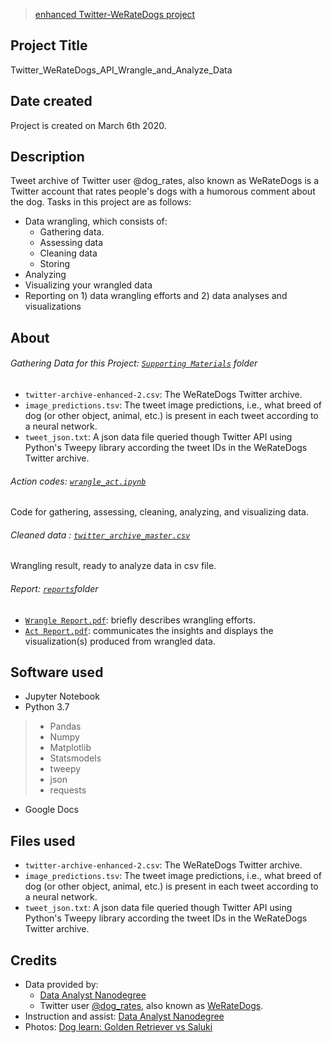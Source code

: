 >[enhanced Twitter-WeRateDogs project](https://github.com/victorlifan/projects_review/tree/master/Twitter-WeRateDogs%20project)

## Project Title
Twitter_WeRateDogs_API_Wrangle_and_Analyze_Data

## Date created
Project is created on March 6th 2020.

## Description
Tweet archive of Twitter user @dog_rates, also known as WeRateDogs is a Twitter account that rates people's dogs with a humorous comment about the dog. Tasks in this project are as follows:
+ Data wrangling, which consists of:
  + Gathering data.
  + Assessing data
  + Cleaning data
  + Storing
+ Analyzing
+ Visualizing your wrangled data
+ Reporting on 1) data wrangling efforts and 2) data analyses and visualizations

## About
###### Gathering Data for this Project: [`Supporting Materials`](https://github.com/victorlifan/Twitter_WeRateDogs_API_Wrangle_and_Analyze_Data/tree/master/Supporting%20Materials) folder
+ `twitter-archive-enhanced-2.csv`: The WeRateDogs Twitter archive.
+ `image_predictions.tsv`: The tweet image predictions, i.e., what breed of dog (or other object, animal, etc.) is present in each tweet according to a neural network.
+ `tweet_json.txt`: A json data file queried though Twitter API using Python's Tweepy library according the tweet IDs in the WeRateDogs Twitter archive.

###### Action codes: [`wrangle_act.ipynb`](https://github.com/victorlifan/Twitter_WeRateDogs_API_Wrangle_and_Analyze_Data/blob/master/wrangle_act.ipynb)
Code for gathering, assessing, cleaning, analyzing, and visualizing data.

###### Cleaned data : [`twitter_archive_master.csv`](https://github.com/victorlifan/Twitter_WeRateDogs_API_Wrangle_and_Analyze_Data/blob/master/twitter_archive_master.csv)
Wrangling result, ready to analyze data in csv file.

###### Report: [`reports`](https://github.com/victorlifan/Twitter_WeRateDogs_API_Wrangle_and_Analyze_Data/tree/master/reports)folder
+ [`Wrangle Report.pdf`](https://github.com/victorlifan/Twitter_WeRateDogs_API_Wrangle_and_Analyze_Data/blob/master/reports/Wrangle%20Report.pdf): briefly describes wrangling efforts.
+ [`Act Report.pdf`](https://github.com/victorlifan/Twitter_WeRateDogs_API_Wrangle_and_Analyze_Data/blob/master/reports/Act%20Report.pdf): communicates the insights and displays the visualization(s) produced from wrangled data.  
## Software used
+ Jupyter Notebook
+ Python 3.7
> + Pandas
> + Numpy
> + Matplotlib
> + Statsmodels
> + tweepy
> + json
> + requests
+ Google Docs
## Files used
+ `twitter-archive-enhanced-2.csv`: The WeRateDogs Twitter archive.
+ `image_predictions.tsv`: The tweet image predictions, i.e., what breed of dog (or other object, animal, etc.) is present in each tweet according to a neural network.
+ `tweet_json.txt`: A json data file queried though Twitter API using Python's Tweepy library according the tweet IDs in the WeRateDogs Twitter archive.

## Credits
+ Data provided by:
    + [Data Analyst Nanodegree](https://www.udacity.com/course/data-analyst-nanodegree--nd002)
    + Twitter user [@dog_rates](https://twitter.com/dog_rates), also known as [WeRateDogs](https://en.wikipedia.org/wiki/WeRateDogs).
+ Instruction and assist: [Data Analyst Nanodegree](https://www.udacity.com/course/data-analyst-nanodegree--nd002)
+ Photos: [Dog learn: Golden Retriever vs Saluki](https://www.dog-learn.com/breed-vs-breed/golden-retriever-vs-saluki/)
